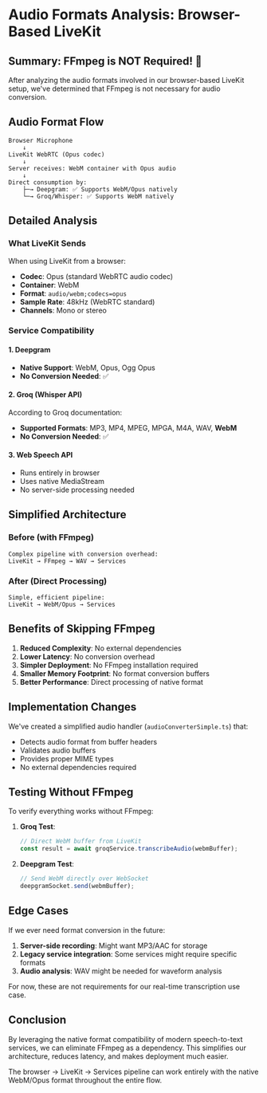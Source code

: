 # Audio Formats Analysis: Browser-Based LiveKit

## Summary: FFmpeg is NOT Required! 🎉

After analyzing the audio formats involved in our browser-based LiveKit setup, we've determined that FFmpeg is not necessary for audio conversion.

## Audio Format Flow

```
Browser Microphone
    ↓
LiveKit WebRTC (Opus codec)
    ↓
Server receives: WebM container with Opus audio
    ↓
Direct consumption by:
    ├─→ Deepgram: ✅ Supports WebM/Opus natively
    └─→ Groq/Whisper: ✅ Supports WebM natively
```

## Detailed Analysis

### What LiveKit Sends

When using LiveKit from a browser:
- **Codec**: Opus (standard WebRTC audio codec)
- **Container**: WebM
- **Format**: `audio/webm;codecs=opus`
- **Sample Rate**: 48kHz (WebRTC standard)
- **Channels**: Mono or stereo

### Service Compatibility

#### 1. Deepgram
- **Native Support**: WebM, Opus, Ogg Opus
- **No Conversion Needed**: ✅

#### 2. Groq (Whisper API)
According to Groq documentation:
- **Supported Formats**: MP3, MP4, MPEG, MPGA, M4A, WAV, **WebM**
- **No Conversion Needed**: ✅

#### 3. Web Speech API
- Runs entirely in browser
- Uses native MediaStream
- No server-side processing needed

## Simplified Architecture

### Before (with FFmpeg)
```
Complex pipeline with conversion overhead:
LiveKit → FFmpeg → WAV → Services
```

### After (Direct Processing)
```
Simple, efficient pipeline:
LiveKit → WebM/Opus → Services
```

## Benefits of Skipping FFmpeg

1. **Reduced Complexity**: No external dependencies
2. **Lower Latency**: No conversion overhead
3. **Simpler Deployment**: No FFmpeg installation required
4. **Smaller Memory Footprint**: No format conversion buffers
5. **Better Performance**: Direct processing of native format

## Implementation Changes

We've created a simplified audio handler (`audioConverterSimple.ts`) that:
- Detects audio format from buffer headers
- Validates audio buffers
- Provides proper MIME types
- No external dependencies required

## Testing Without FFmpeg

To verify everything works without FFmpeg:

1. **Groq Test**:
   ```javascript
   // Direct WebM buffer from LiveKit
   const result = await groqService.transcribeAudio(webmBuffer);
   ```

2. **Deepgram Test**:
   ```javascript
   // Send WebM directly over WebSocket
   deepgramSocket.send(webmBuffer);
   ```

## Edge Cases

If we ever need format conversion in the future:
1. **Server-side recording**: Might want MP3/AAC for storage
2. **Legacy service integration**: Some services might require specific formats
3. **Audio analysis**: WAV might be needed for waveform analysis

For now, these are not requirements for our real-time transcription use case.

## Conclusion

By leveraging the native format compatibility of modern speech-to-text services, we can eliminate FFmpeg as a dependency. This simplifies our architecture, reduces latency, and makes deployment much easier.

The browser → LiveKit → Services pipeline can work entirely with the native WebM/Opus format throughout the entire flow.